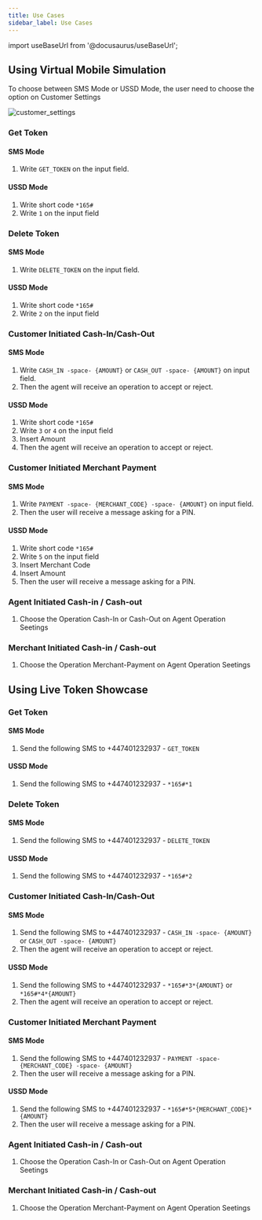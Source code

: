 ```yaml
---
title: Use Cases
sidebar_label: Use Cases
---
```


import useBaseUrl from '@docusaurus/useBaseUrl';

## Using Virtual Mobile Simulation

To choose between SMS Mode or USSD Mode, the user need to choose the option on Customer Settings

<div style={{width: '50%'}}>
<img alt="customer_settings" src={useBaseUrl('img/customer_settings.png')}/>
</div>

### Get Token
#### SMS Mode
1. Write `GET_TOKEN` on the input field.
#### USSD Mode
1. Write short code `*165#`
2. Write `1` on the input field

### Delete Token
#### SMS Mode
1. Write `DELETE_TOKEN` on the input field.
#### USSD Mode
1. Write short code `*165#`
2. Write `2` on the input field

### Customer Initiated Cash-In/Cash-Out
#### SMS Mode
1. Write `CASH_IN -space- {AMOUNT}` or `CASH_OUT -space- {AMOUNT}` on input field.
2. Then the agent will receive an operation to accept or reject.
#### USSD Mode
1. Write short code `*165#`
2. Write `3` or `4` on the input field
3. Insert Amount
2. Then the agent will receive an operation to accept or reject.

### Customer Initiated Merchant Payment
#### SMS Mode
1. Write `PAYMENT -space- {MERCHANT_CODE} -space- {AMOUNT}` on input field.
2. Then the user will receive a message asking for a PIN.
#### USSD Mode
1. Write short code `*165#`
2. Write `5` on the input field
3. Insert Merchant Code
4. Insert Amount
2. Then the user will receive a message asking for a PIN.

### Agent Initiated Cash-in / Cash-out

1. Choose the Operation Cash-In or Cash-Out on Agent Operation Seetings

### Merchant Initiated Cash-in / Cash-out

1. Choose the Operation Merchant-Payment on Agent Operation Seetings

## Using Live Token Showcase

### Get Token
#### SMS Mode
1. Send the following SMS to +447401232937 - `GET_TOKEN`
#### USSD Mode
1. Send the following SMS to +447401232937 - `*165#*1`

### Delete Token
#### SMS Mode
1. Send the following SMS to +447401232937 - `DELETE_TOKEN`
#### USSD Mode
1. Send the following SMS to +447401232937 - `*165#*2`

### Customer Initiated Cash-In/Cash-Out
#### SMS Mode
1. Send the following SMS to +447401232937 - `CASH_IN -space- {AMOUNT}` or `CASH_OUT -space- {AMOUNT}`
2. Then the agent will receive an operation to accept or reject.
#### USSD Mode
1. Send the following SMS to +447401232937 - `*165#*3*{AMOUNT}` or `*165#*4*{AMOUNT}`
2. Then the agent will receive an operation to accept or reject.

### Customer Initiated Merchant Payment
#### SMS Mode
1. Send the following SMS to +447401232937 - `PAYMENT -space- {MERCHANT_CODE} -space- {AMOUNT}`
2. Then the user will receive a message asking for a PIN.
#### USSD Mode
1. Send the following SMS to +447401232937 - `*165#*5*{MERCHANT_CODE}*{AMOUNT}`
2. Then the user will receive a message asking for a PIN.

### Agent Initiated Cash-in / Cash-out

1. Choose the Operation Cash-In or Cash-Out on Agent Operation Seetings

### Merchant Initiated Cash-in / Cash-out

1. Choose the Operation Merchant-Payment on Agent Operation Seetings
